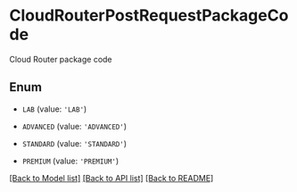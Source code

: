 # CloudRouterPostRequestPackageCode

Cloud Router package code

## Enum

* `LAB` (value: `'LAB'`)

* `ADVANCED` (value: `'ADVANCED'`)

* `STANDARD` (value: `'STANDARD'`)

* `PREMIUM` (value: `'PREMIUM'`)

[[Back to Model list]](../README.md#documentation-for-models) [[Back to API list]](../README.md#documentation-for-api-endpoints) [[Back to README]](../README.md)



